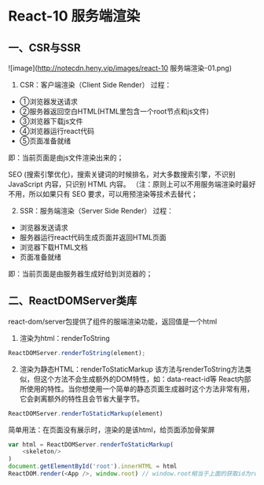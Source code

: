 # React-10 服务端渲染
## 一、CSR与SSR
![image](http://notecdn.heny.vip/images/react-10 服务端渲染-01.png)
1. CSR：客户端渲染（Client Side Render）
过程：
* ①浏览器发送请求
* ②服务器返回空白HTML(HTML里包含一个root节点和js文件)
* ③浏览器下载js文件
* ④浏览器运行react代码
* ⑤页面准备就绪


即：当前页面是由js文件渲染出来的；

SEO (搜索引擎优化)，搜索关键词的时候排名，对大多数搜索引擎，不识别JavaScript 内容，只识别 HTML 内容。 （注：原则上可以不用服务端渲染时最好不用，所以如果只有 SEO 要求，可以用预渲染等技术去替代；

2. SSR：服务端渲染（Server Side Render）
过程：
* 浏览器发送请求
* 服务器运行react代码生成页面并返回HTML页面
* 浏览器下载HTML文档
* 页面准备就绪


即：当前页面是由服务器生成好给到浏览器的；


## 二、ReactDOMServer类库
react-dom/server包提供了组件的服端渲染功能，返回值是一个html
1. 渲染为html：renderToString
```js
ReactDOMServer.renderToString(element);
```
2. 渲染为静态HTML：renderToStaticMarkup
该方法与renderToString方法类似，但这个方法不会生成额外的DOM特性，如：data-react-id等 React内部所使用的特性。当你想使用一个简单的静态页面生成器时这个方法非常有用，它会剥离额外的特性且会节省大量字节。
```js
ReactDOMServer.renderToStaticMarkup(element)
```
简单用法：在页面没有展示时，渲染的是该html，给页面添加骨架屏
```js
var html = ReactDOMServer.renderToStaticMarkup(
    <skeleton/>
)
document.getElementById('root').innerHTML = html
ReactDOM.render(<App />, window.root) // window.root相当于上面的获取id为root的
```
